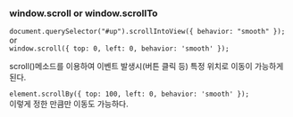 ### window.scroll or window.scrollTo
```document.querySelector("#up").scrollIntoView({ behavior: "smooth" });```     or       
```window.scroll({ top: 0, left: 0, behavior: 'smooth' });```

scroll()메소드를 이용하여 이벤트 발생시(버튼 클릭 등) 특정 위치로 이동이 가능하게 된다.   


```element.scrollBy({ top: 100, left: 0, behavior: 'smooth' });```   
이렇게 정한 만큼만 이동도 가능하다.
